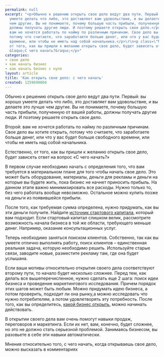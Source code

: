 ```yaml
---
permalink: null
excerpt: "<p>Обычно к решению открыть свое дело ведут два пути. Первый:\r\nвы хорошо
  умеете делать что либо, это доставляет вам удовольствие, и вы делаете это лучше
  чем другие. Вы не понимаете, почему большую часть прибыли, полученную от вашей работы,
  должны получать другие люди. И поэтому решаете открыть свое дело.</p>\r\n<p class=\"MsoNormal\">Второй:
  вам не хочется работать по найму по различным причинам. Свое дело вы хотите открыть,
  потому что считаете, что заработаете больше денег, или что у вас будет больше свободного
  времени, или чтобы не иметь над собой начальника.</p>\r\n<p class=\"MsoNormal\">Естественно,
  от того, как вы пришли к желанию открыть свое дело, будет зависеть ответ на вопрос
  &laquo;С чего начать?&raquo;</p>"
categories:
- свое дело
- как начать бизнес
- как начать бизнес с нуля
layout: article
title: 'Как открыть свое дело: с чего начать'
created: 1259690004
---
```

<p>Обычно к решению открыть свое дело ведут два пути. Первый:
вы хорошо умеете делать что либо, это доставляет вам удовольствие, и вы делаете это лучше чем другие. Вы не понимаете, почему большую часть прибыли, полученную от вашей работы, должны получать другие люди. И поэтому решаете открыть свое дело.</p>
<p class="MsoNormal">Второй: вам не хочется работать по найму по различным причинам. Свое дело вы хотите открыть, потому что считаете, что заработаете больше денег, или что у вас будет больше свободного времени, или чтобы не иметь над собой начальника.</p>
<p class="MsoNormal">Естественно, от того, как вы пришли к желанию открыть свое дело, будет зависеть ответ на вопрос &laquo;С чего начать?&raquo;</p>
<p class="MsoNormal">В первом случае необходимо начать с определения того, что вам требуется в материальном плане для того чтобы начать свое дело. Это может быть оборудование, материалы, деньги для рекламы и деньги на которые вы будете жить, пока бизнес не начнет приносить прибыль. На данном этапе важно минимизировать все расходы. Нужно только то, без чего работать вообще невозможно. Остальное можно купить позже на деньги из появившейся прибыли.</p>
<p class="MsoNormal">После того, как требуемая сумма определена, нужно придумать, как вы эти деньги получите. Найдите <a href="http://www.business101.ru/article/источники-стартового-капитала">источник стартового капитала</a>, который вам
 подходит. Если стартовый капитал слишком велик, рассмотрите возможность начала бизнеса в той же области, требующего меньше денег. Например, оказание консультационных услуг.</p>
<p class="MsoNormal">Теперь необходимо заняться поиском клиентов. Собственно, так как вы умеете отлично выполнять работу, поиск клиентов &ndash; единственная реальная
 задача, которую необходимо решить. Используйте старые связи, заводите новые, разместите рекламу там, где она будет услышана.</p>
<p class="MsoNormal">Если ваши мотивы относительно открытия своего дела соответствуют второму пути, то начало будет несколько сложнее. Перед тем, как делать все вышеперечисленное, нужно сделать еще 2 шага: поиск идеи бизнеса и проведение маркетингового исследования. Причем порядок этих шагов может быть любым. Можно придумать идею бизнеса, а потом проверить, подходит ли она рынку,а можно исследовать что нужно потребителям, а потом удовлетворять эту потребность. После того, как вы определитесь, <a href="http://www.business101.ru/article/какой-бизнес-открыть">какой бизнес открыть</a>, можно начинать действовать.</p>
<p class="MsoNormal">В открытии своего дела вам очень помогут навыки продаж, переговоров и маркетинга. Если их нет, вам, конечно, будет сложнее, но это не должно стать серьезной проблемой. Занимаясь бизнесом, вы разовьете в себе эти навыки автоматически.</p>
<p class="MsoNormal">Мнения относительно того, с чего начать, когда открываешь свое дело, можно высказать в комментариях&nbsp;</p>
